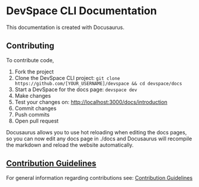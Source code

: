 # DevSpace CLI Documentation
This documentation is created with Docusaurus.

## Contributing
To contribute code,
1. Fork the project
2. Clone the DevSpace CLI project: `git clone https://github.com/[YOUR_USERNAME]/devspace && cd devspace/docs`
3. Start a DevSpace for the docs page: `devspace dev`
4. Make changes
5. Test your changes on: [http://localhost:3000/docs/introduction](http://localhost:3000/docs/introduction)
6. Commit changes
7. Push commits
8. Open pull request

Docusaurus allows you to use hot reloading when editing the docs pages, so you can now edit any docs page in ./docs and Docusaurus will recompile the markdown and reload the website automatically.

## [Contribution Guidelines](../CONTRIBUTING.md)
For general information regarding contributions see: [Contribution Guidelines](../CONTRIBUTING.md)
